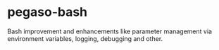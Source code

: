 # pegaso-bash
Bash improvement and enhancements like parameter management via environment variables, logging, debugging and other.
